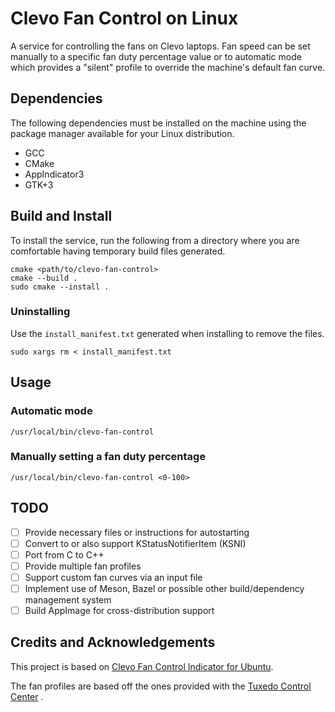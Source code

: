 # Clevo Fan Control on Linux

A service for controlling the fans on Clevo laptops. Fan speed can be 
set manually to a specific fan duty percentage value or to automatic 
mode which provides a "silent" profile to override the machine's default
fan curve.

## Dependencies

The following dependencies must be installed on the machine using the 
package manager available for your Linux distribution.

- GCC
- CMake
- AppIndicator3
- GTK+3

## Build and Install

To install the service, run the following from a directory where you are
comfortable having temporary build files generated.

```shell
cmake <path/to/clevo-fan-control>
cmake --build .
sudo cmake --install .
```

### Uninstalling

Use the `install_manifest.txt` generated when installing to remove the
files.

```shell
sudo xargs rm < install_manifest.txt
```

## Usage

### Automatic mode

`/usr/local/bin/clevo-fan-control`

### Manually setting a fan duty percentage

`/usr/local/bin/clevo-fan-control <0-100>`

## TODO

- [ ] Provide necessary files or instructions for autostarting
- [ ] Convert to or also support KStatusNotifierItem (KSNI)
- [ ] Port from C to C++
- [ ] Provide multiple fan profiles
- [ ] Support custom fan curves via an input file
- [ ] Implement use of Meson, Bazel or possible other build/dependency 
  management system
- [ ] Build AppImage for cross-distribution support

## Credits and Acknowledgements

This project is based on
[Clevo Fan Control Indicator for Ubuntu](https://github.com/SkyLandTW/clevo-indicator).

The fan profiles are based off the ones provided with the
[Tuxedo Control Center](https://github.com/tuxedocomputers/tuxedo-control-center/blob/master/src/common/models/TccFanTable.ts)
.
